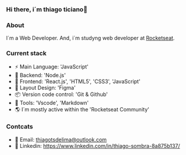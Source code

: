 ### Hi there, i´m thiago ticiano👋

### About
I´m a Web Developer. And, i´m studyng web developer at [Rocketseat](https://app.rocketseat.com.br/).

### Current stack
- ⚡️ Main Language: 'JavaScript'
- 📡 Backend: 'Node.js'
- 🎉 Frontend: 'React.js', 'HTML5', 'CSS3', 'JavaScript'
- 🎨 Layout Design: 'Figma'
- 📦️ Version code control: 'Git & Github'
- 🔨 Tools: 'Vscode', 'Markdown'
- 🌎 I´m mostly active within the 'Rocketseat Community'

 ### Contcats
 - 📧 Email: thiagotsdelima@outlook.com
 - 👤 Linkedin: https://www.linkedin.com/in/thiago-sombra-8a875b137/
   
